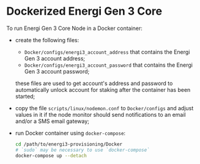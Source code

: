 # Dockerized Energi Gen 3 Core

To run Energi Gen 3 Core Node in a Docker container:

- create the following files:
  - `Docker/configs/energi3_account_address` that contains the Energi Gen 3 account address;
  - `Docker/configs/energi3_account_password` that contains the Energi Gen 3 account password;

  these files are used to get account's address and password to automatically unlock account for staking after the container has been started;
- copy the file `scripts/linux/nodemon.conf` to `Docker/configs` and adjust values in it if the node monitor should send notifications to an email and/or a SMS email gateway;
- run Docker container using `docker-compose`:

  ``` sh
  cd /path/to/energi3-provisioning/Docker
  # `sudo` may be necessary to use `docker-compose`
  docker-compose up --detach
  ```
